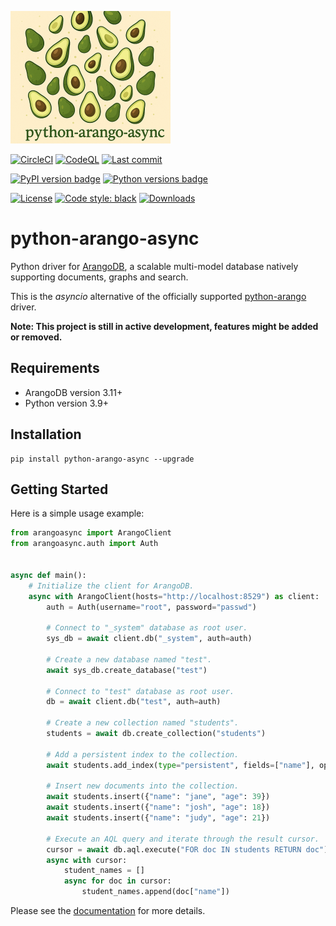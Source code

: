 ![Logo](docs/static/logo.png)

[![CircleCI](https://dl.circleci.com/status-badge/img/gh/arangodb/python-arango-async/tree/main.svg?style=svg)](https://dl.circleci.com/status-badge/redirect/gh/arangodb/python-arango-async/tree/main)
[![CodeQL](https://github.com/arangodb/python-arango-async/actions/workflows/codeql.yaml/badge.svg)](https://github.com/arangodb/python-arango-async/actions/workflows/codeql.yaml)
[![Last commit](https://img.shields.io/github/last-commit/arangodb/python-arango-async)](https://github.com/arangodb/python-arango-async/commits/main)

[![PyPI version badge](https://img.shields.io/pypi/v/python-arango-async?color=3775A9&style=for-the-badge&logo=pypi&logoColor=FFD43B)](https://pypi.org/project/python-arango-async/)
[![Python versions badge](https://img.shields.io/badge/3.9%2B-3776AB?style=for-the-badge&logo=python&logoColor=FFD43B&label=Python)](https://pypi.org/project/python-arango-async/)

[![License](https://img.shields.io/github/license/arangodb/python-arango?color=9E2165&style=for-the-badge)](https://github.com/arangodb/python-arango/blob/main/LICENSE)
[![Code style: black](https://img.shields.io/static/v1?style=for-the-badge&label=code%20style&message=black&color=black)](https://github.com/psf/black)
[![Downloads](https://img.shields.io/pepy/dt/python-arango-async?style=for-the-badge&color=282661
)](https://pepy.tech/project/python-arango-async)

# python-arango-async

Python driver for [ArangoDB](https://www.arangodb.com), a scalable multi-model
database natively supporting documents, graphs and search.

This is the _asyncio_ alternative of the officially supported [python-arango](https://github.com/arangodb/python-arango)
driver.

**Note: This project is still in active development, features might be added or removed.**

## Requirements

- ArangoDB version 3.11+
- Python version 3.9+

## Installation

```shell
pip install python-arango-async --upgrade
```

## Getting Started

Here is a simple usage example:

```python
from arangoasync import ArangoClient
from arangoasync.auth import Auth


async def main():
    # Initialize the client for ArangoDB.
    async with ArangoClient(hosts="http://localhost:8529") as client:
        auth = Auth(username="root", password="passwd")

        # Connect to "_system" database as root user.
        sys_db = await client.db("_system", auth=auth)

        # Create a new database named "test".
        await sys_db.create_database("test")

        # Connect to "test" database as root user.
        db = await client.db("test", auth=auth)

        # Create a new collection named "students".
        students = await db.create_collection("students")

        # Add a persistent index to the collection.
        await students.add_index(type="persistent", fields=["name"], options={"unique": True})

        # Insert new documents into the collection.
        await students.insert({"name": "jane", "age": 39})
        await students.insert({"name": "josh", "age": 18})
        await students.insert({"name": "judy", "age": 21})

        # Execute an AQL query and iterate through the result cursor.
        cursor = await db.aql.execute("FOR doc IN students RETURN doc")
        async with cursor:
            student_names = []
            async for doc in cursor:
                student_names.append(doc["name"])

```

Please see the [documentation](https://python-arango-async.readthedocs.io/en/latest/) for more details.
